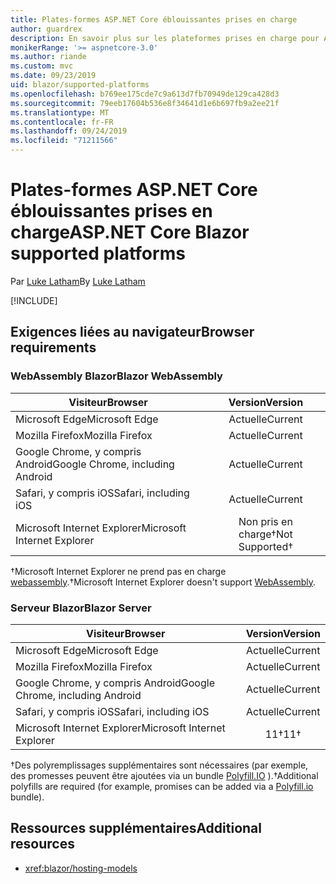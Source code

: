 ```yaml
---
title: Plates-formes ASP.NET Core éblouissantes prises en charge
author: guardrex
description: En savoir plus sur les plateformes prises en charge pour ASP.NET Core éblouissant.
monikerRange: '>= aspnetcore-3.0'
ms.author: riande
ms.custom: mvc
ms.date: 09/23/2019
uid: blazor/supported-platforms
ms.openlocfilehash: b769ee175cde7c9a613d7fb70949de129ca428d3
ms.sourcegitcommit: 79eeb17604b536e8f34641d1e6b697fb9a2ee21f
ms.translationtype: MT
ms.contentlocale: fr-FR
ms.lasthandoff: 09/24/2019
ms.locfileid: "71211566"
---
```

# <a name="aspnet-core-blazor-supported-platforms"></a><span data-ttu-id="e2cbd-103">Plates-formes ASP.NET Core éblouissantes prises en charge</span><span class="sxs-lookup"><span data-stu-id="e2cbd-103">ASP.NET Core Blazor supported platforms</span></span>

<span data-ttu-id="e2cbd-104">Par [Luke Latham](https://github.com/guardrex)</span><span class="sxs-lookup"><span data-stu-id="e2cbd-104">By [Luke Latham](https://github.com/guardrex)</span></span>

[!INCLUDE[](~/includes/blazorwasm-preview-notice.md)]

## <a name="browser-requirements"></a><span data-ttu-id="e2cbd-105">Exigences liées au navigateur</span><span class="sxs-lookup"><span data-stu-id="e2cbd-105">Browser requirements</span></span>

### <a name="blazor-webassembly"></a><span data-ttu-id="e2cbd-106">WebAssembly Blazor</span><span class="sxs-lookup"><span data-stu-id="e2cbd-106">Blazor WebAssembly</span></span>

| <span data-ttu-id="e2cbd-107">Visiteur</span><span class="sxs-lookup"><span data-stu-id="e2cbd-107">Browser</span></span>                          | <span data-ttu-id="e2cbd-108">Version</span><span class="sxs-lookup"><span data-stu-id="e2cbd-108">Version</span></span>               |
| -------------------------------- | :-------------------: |
| <span data-ttu-id="e2cbd-109">Microsoft Edge</span><span class="sxs-lookup"><span data-stu-id="e2cbd-109">Microsoft Edge</span></span>                   | <span data-ttu-id="e2cbd-110">Actuelle</span><span class="sxs-lookup"><span data-stu-id="e2cbd-110">Current</span></span>               |
| <span data-ttu-id="e2cbd-111">Mozilla Firefox</span><span class="sxs-lookup"><span data-stu-id="e2cbd-111">Mozilla Firefox</span></span>                  | <span data-ttu-id="e2cbd-112">Actuelle</span><span class="sxs-lookup"><span data-stu-id="e2cbd-112">Current</span></span>               |
| <span data-ttu-id="e2cbd-113">Google Chrome, y compris Android</span><span class="sxs-lookup"><span data-stu-id="e2cbd-113">Google Chrome, including Android</span></span> | <span data-ttu-id="e2cbd-114">Actuelle</span><span class="sxs-lookup"><span data-stu-id="e2cbd-114">Current</span></span>               |
| <span data-ttu-id="e2cbd-115">Safari, y compris iOS</span><span class="sxs-lookup"><span data-stu-id="e2cbd-115">Safari, including iOS</span></span>            | <span data-ttu-id="e2cbd-116">Actuelle</span><span class="sxs-lookup"><span data-stu-id="e2cbd-116">Current</span></span>               |
| <span data-ttu-id="e2cbd-117">Microsoft Internet Explorer</span><span class="sxs-lookup"><span data-stu-id="e2cbd-117">Microsoft Internet Explorer</span></span>      | <span data-ttu-id="e2cbd-118">Non pris en charge&dagger;</span><span class="sxs-lookup"><span data-stu-id="e2cbd-118">Not Supported&dagger;</span></span> |

<span data-ttu-id="e2cbd-119">&dagger;Microsoft Internet Explorer ne prend pas en charge [webassembly](https://webassembly.org).</span><span class="sxs-lookup"><span data-stu-id="e2cbd-119">&dagger;Microsoft Internet Explorer doesn't support [WebAssembly](https://webassembly.org).</span></span>

### <a name="blazor-server"></a><span data-ttu-id="e2cbd-120">Serveur Blazor</span><span class="sxs-lookup"><span data-stu-id="e2cbd-120">Blazor Server</span></span>

| <span data-ttu-id="e2cbd-121">Visiteur</span><span class="sxs-lookup"><span data-stu-id="e2cbd-121">Browser</span></span>                          | <span data-ttu-id="e2cbd-122">Version</span><span class="sxs-lookup"><span data-stu-id="e2cbd-122">Version</span></span>    |
| -------------------------------- | :--------: |
| <span data-ttu-id="e2cbd-123">Microsoft Edge</span><span class="sxs-lookup"><span data-stu-id="e2cbd-123">Microsoft Edge</span></span>                   | <span data-ttu-id="e2cbd-124">Actuelle</span><span class="sxs-lookup"><span data-stu-id="e2cbd-124">Current</span></span>    |
| <span data-ttu-id="e2cbd-125">Mozilla Firefox</span><span class="sxs-lookup"><span data-stu-id="e2cbd-125">Mozilla Firefox</span></span>                  | <span data-ttu-id="e2cbd-126">Actuelle</span><span class="sxs-lookup"><span data-stu-id="e2cbd-126">Current</span></span>    |
| <span data-ttu-id="e2cbd-127">Google Chrome, y compris Android</span><span class="sxs-lookup"><span data-stu-id="e2cbd-127">Google Chrome, including Android</span></span> | <span data-ttu-id="e2cbd-128">Actuelle</span><span class="sxs-lookup"><span data-stu-id="e2cbd-128">Current</span></span>    |
| <span data-ttu-id="e2cbd-129">Safari, y compris iOS</span><span class="sxs-lookup"><span data-stu-id="e2cbd-129">Safari, including iOS</span></span>            | <span data-ttu-id="e2cbd-130">Actuelle</span><span class="sxs-lookup"><span data-stu-id="e2cbd-130">Current</span></span>    |
| <span data-ttu-id="e2cbd-131">Microsoft Internet Explorer</span><span class="sxs-lookup"><span data-stu-id="e2cbd-131">Microsoft Internet Explorer</span></span>      | <span data-ttu-id="e2cbd-132">11&dagger;</span><span class="sxs-lookup"><span data-stu-id="e2cbd-132">11&dagger;</span></span> |

<span data-ttu-id="e2cbd-133">&dagger;Des polyremplissages supplémentaires sont nécessaires (par exemple, des promesses peuvent être ajoutées via un bundle [Polyfill.IO](https://polyfill.io/v3/) ).</span><span class="sxs-lookup"><span data-stu-id="e2cbd-133">&dagger;Additional polyfills are required (for example, promises can be added via a [Polyfill.io](https://polyfill.io/v3/) bundle).</span></span>

## <a name="additional-resources"></a><span data-ttu-id="e2cbd-134">Ressources supplémentaires</span><span class="sxs-lookup"><span data-stu-id="e2cbd-134">Additional resources</span></span>

* <xref:blazor/hosting-models>
